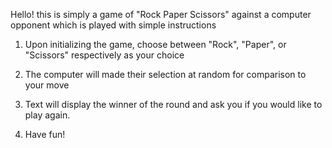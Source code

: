 Hello! this is simply a game of "Rock Paper Scissors" against a computer opponent which is played with simple instructions

1. Upon initializing the game, choose between "Rock", "Paper", or "Scissors" respectively as your choice

2. The computer will made their selection at random for comparison to your move

3. Text will display the winner of the round and ask you if you would like to play again.

4. Have fun!
